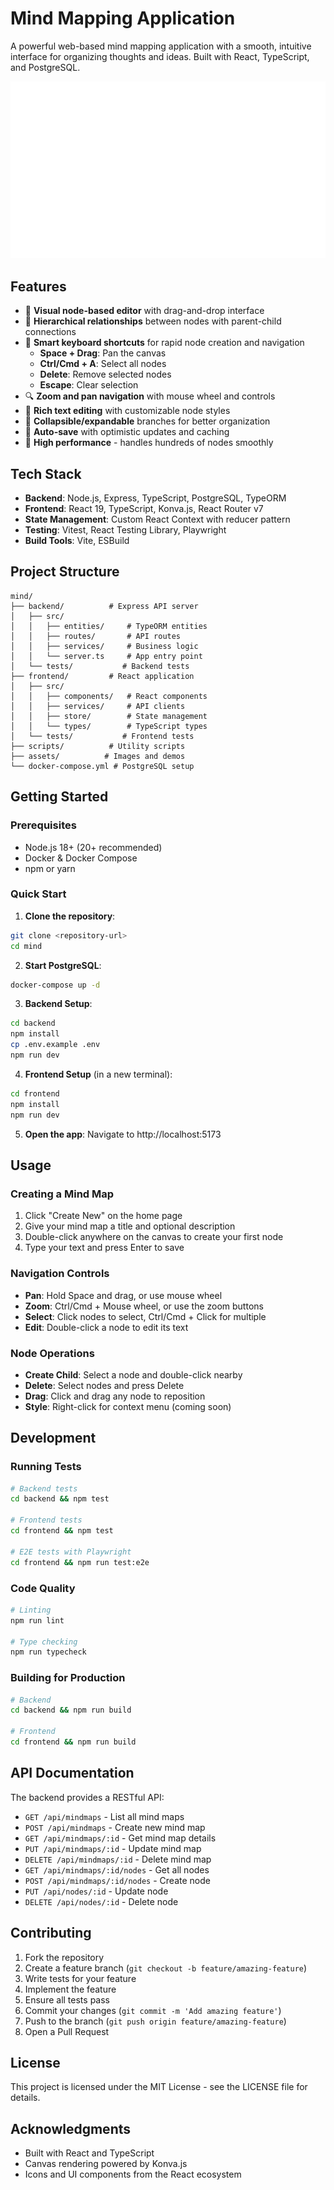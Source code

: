# Mind Mapping Application

A powerful web-based mind mapping application with a smooth, intuitive interface for organizing thoughts and ideas. Built with React, TypeScript, and PostgreSQL.

![Mind Map Demo](assets/mindmap-demo.gif)

## Features

- 🎨 **Visual node-based editor** with drag-and-drop interface
- 🌳 **Hierarchical relationships** between nodes with parent-child connections
- 🎯 **Smart keyboard shortcuts** for rapid node creation and navigation
  - **Space + Drag**: Pan the canvas
  - **Ctrl/Cmd + A**: Select all nodes
  - **Delete**: Remove selected nodes
  - **Escape**: Clear selection
- 🔍 **Zoom and pan navigation** with mouse wheel and controls
- 📝 **Rich text editing** with customizable node styles
- 🎪 **Collapsible/expandable** branches for better organization
- 💾 **Auto-save** with optimistic updates and caching
- 🚀 **High performance** - handles hundreds of nodes smoothly

## Tech Stack

- **Backend**: Node.js, Express, TypeScript, PostgreSQL, TypeORM
- **Frontend**: React 19, TypeScript, Konva.js, React Router v7
- **State Management**: Custom React Context with reducer pattern
- **Testing**: Vitest, React Testing Library, Playwright
- **Build Tools**: Vite, ESBuild

## Project Structure

```
mind/
├── backend/          # Express API server
│   ├── src/
│   │   ├── entities/     # TypeORM entities
│   │   ├── routes/       # API routes
│   │   ├── services/     # Business logic
│   │   └── server.ts     # App entry point
│   └── tests/           # Backend tests
├── frontend/         # React application
│   ├── src/
│   │   ├── components/   # React components
│   │   ├── services/     # API clients
│   │   ├── store/        # State management
│   │   └── types/        # TypeScript types
│   └── tests/           # Frontend tests
├── scripts/          # Utility scripts
├── assets/          # Images and demos
└── docker-compose.yml # PostgreSQL setup
```

## Getting Started

### Prerequisites

- Node.js 18+ (20+ recommended)
- Docker & Docker Compose
- npm or yarn

### Quick Start

1. **Clone the repository**:
```bash
git clone <repository-url>
cd mind
```

2. **Start PostgreSQL**:
```bash
docker-compose up -d
```

3. **Backend Setup**:
```bash
cd backend
npm install
cp .env.example .env
npm run dev
```

4. **Frontend Setup** (in a new terminal):
```bash
cd frontend
npm install
npm run dev
```

5. **Open the app**: Navigate to http://localhost:5173

## Usage

### Creating a Mind Map

1. Click "Create New" on the home page
2. Give your mind map a title and optional description
3. Double-click anywhere on the canvas to create your first node
4. Type your text and press Enter to save

### Navigation Controls

- **Pan**: Hold Space and drag, or use mouse wheel
- **Zoom**: Ctrl/Cmd + Mouse wheel, or use the zoom buttons
- **Select**: Click nodes to select, Ctrl/Cmd + Click for multiple
- **Edit**: Double-click a node to edit its text

### Node Operations

- **Create Child**: Select a node and double-click nearby
- **Delete**: Select nodes and press Delete
- **Drag**: Click and drag any node to reposition
- **Style**: Right-click for context menu (coming soon)

## Development

### Running Tests

```bash
# Backend tests
cd backend && npm test

# Frontend tests
cd frontend && npm test

# E2E tests with Playwright
cd frontend && npm run test:e2e
```

### Code Quality

```bash
# Linting
npm run lint

# Type checking
npm run typecheck
```

### Building for Production

```bash
# Backend
cd backend && npm run build

# Frontend
cd frontend && npm run build
```

## API Documentation

The backend provides a RESTful API:

- `GET /api/mindmaps` - List all mind maps
- `POST /api/mindmaps` - Create new mind map
- `GET /api/mindmaps/:id` - Get mind map details
- `PUT /api/mindmaps/:id` - Update mind map
- `DELETE /api/mindmaps/:id` - Delete mind map
- `GET /api/mindmaps/:id/nodes` - Get all nodes
- `POST /api/mindmaps/:id/nodes` - Create node
- `PUT /api/nodes/:id` - Update node
- `DELETE /api/nodes/:id` - Delete node

## Contributing

1. Fork the repository
2. Create a feature branch (`git checkout -b feature/amazing-feature`)
3. Write tests for your feature
4. Implement the feature
5. Ensure all tests pass
6. Commit your changes (`git commit -m 'Add amazing feature'`)
7. Push to the branch (`git push origin feature/amazing-feature`)
8. Open a Pull Request

## License

This project is licensed under the MIT License - see the LICENSE file for details.

## Acknowledgments

- Built with React and TypeScript
- Canvas rendering powered by Konva.js
- Icons and UI components from the React ecosystem